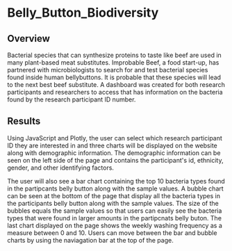 # Belly_Button_Biodiversity

## Overview
  Bacterial species that can synthesize proteins to taste like beef are used in many plant-based meat substitutes. Improbable Beef, a food start-up, has partnered with microbiologists to search for and test bacterial species found inside human bellybuttons. It is probable that these species will lead to the next best beef substitute. A dashboard was created for both research participants and researchers to access that has information on the bacteria found by the research participant ID number.    

## Results
  Using JavaScript and Plotly, the user can select which research participant ID they are interested in and three charts will be displayed on the website along with demographic information. The demographic information can be seen on the left side of the page and contains the participant's id, ethnicity, gender, and other identifying factors. 
  
  The user will also see a bar chart containing the top 10 bacteria types found in the partipcants belly button along with the sample values. A bubble chart can be seen at the bottom of the page that display all the bacteria types in the participants belly button along with the sample values. The size of the bubbles equals the sample values so that users can easily see the bacteria types that were found in larger amounts in the partipcnats belly buton. The last chart displayed on the page shows the weekly washing frequency as a measure between 0 and 10. Users can move between the bar and bubble charts by using the naviagation bar at the top of the page. 
